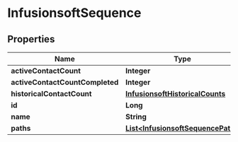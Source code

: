 
# InfusionsoftSequence

## Properties
Name | Type | Description | Notes
------------ | ------------- | ------------- | -------------
**activeContactCount** | **Integer** |  |  [optional]
**activeContactCountCompleted** | **Integer** |  |  [optional]
**historicalContactCount** | [**InfusionsoftHistoricalCounts**](InfusionsoftHistoricalCounts.md) |  |  [optional]
**id** | **Long** |  |  [optional]
**name** | **String** |  |  [optional]
**paths** | [**List&lt;InfusionsoftSequencePath&gt;**](InfusionsoftSequencePath.md) |  |  [optional]



